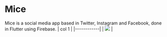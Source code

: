 # Mice
Mice is a social media app based in Twitter, Instagram and Facebook, done in Flutter using Firebase.
| col 1      |
|------------|
| <img src="https://scontent.fpfb1-1.fna.fbcdn.net/v/t1.15752-9/197071897_191112012925953_7154869029717657128_n.jpg?_nc_cat=102&ccb=1-3&_nc_sid=ae9488&_nc_eui2=AeHU6m9YmM0HWG7dSEgDH0GkUGea2UaMOoNQZ5rZRow6gzwRVgTmcdNj-BS7Gsc_Vl4ROS3of2uotm2fJjSX8Qvu&_nc_ohc=2Dbfu9Q54HoAX8-Wfwa&tn=upWcse9RDhRXWL0x&_nc_ht=scontent.fpfb1-1.fna&oh=4b2c4055c68f79c1629f49a672e6ee67&oe=60E295D7"> | 
